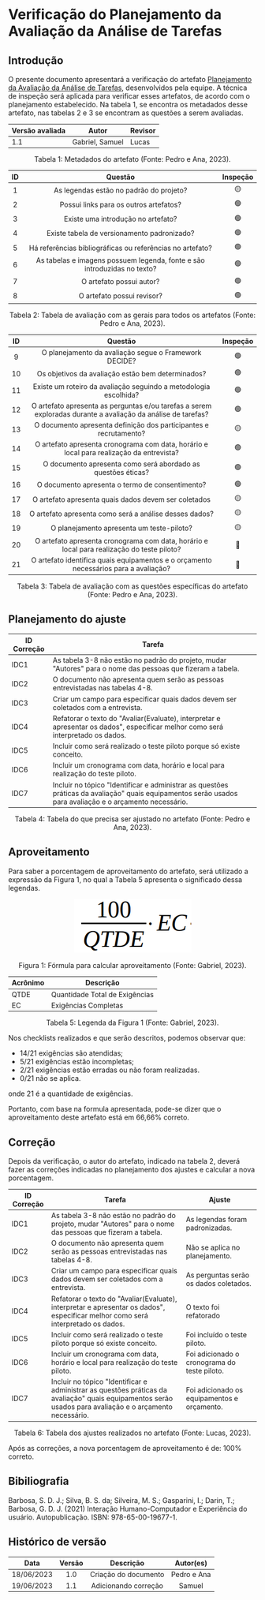 # Verificação do Planejamento da Avaliação da Análise de Tarefas

## Introdução

O presente documento apresentará a verificação do artefato [Planejamento da Avaliação da Análise de Tarefas](../../design-avaliacao-desenvolvimento/nivel1/analiseDeTarefas/planejamentoDaAvaliacaoTarefas.md), desenvolvidos pela equipe. A técnica de inspeção será aplicada para verificar esses artefatos, de acordo com o planejamento estabelecido. Na tabela 1, se encontra os metadados desse artefato, nas tabelas 2 e 3 se encontram as questões a serem avaliadas.

<center>

| Versão avaliada | Autor           | Revisor |
| ---------------- | --------------- | ------- |
| 1.1              | Gabriel, Samuel | Lucas   |

</center>

<div style="text-align: center">
<p> Tabela 1: Metadados do artefato (Fonte: Pedro e Ana, 2023). </p>
</div>

| ID |                                 Questão                                 | Inspeção |
| :-: | :-----------------------------------------------------------------------: | :--------: |
| 1 |                 As legendas estão no padrão do projeto?                 |     🟡     |
| 2 |                  Possui links para os outros artefatos?                  |     🟢     |
| 3 |                   Existe uma introdução no artefato?                   |     🟢     |
| 4 |                Existe tabela de versionamento padronizado?                |     🟢     |
| 5 |      Há referências bibliográficas ou referências no artefato?      |     🟢     |
| 6 | As tabelas e imagens possuem legenda, fonte e são introduzidas no texto? |     🟢     |
| 7 |                         O artefato possui autor?                         |     🟢     |
| 8 |                        O artefato possui revisor?                        |     🟢     |

<div style="text-align: center">
<p> Tabela 2: Tabela de avaliação com as gerais para todos os artefatos (Fonte: Pedro e Ana, 2023). </p>
</div>

| ID |                                                    Questão                                                    | Inspeção |
| :-: | :-------------------------------------------------------------------------------------------------------------: | :--------: |
| 9 |                             O planejamento da avaliação segue o Framework DECIDE?                             |     🟢     |
| 10 |                              Os objetivos da avaliação estão bem determinados?                              |     🟢     |
| 11 |                       Existe um roteiro da avaliação seguindo a metodologia escolhida?                       |     🟢     |
| 12 | O artefato apresenta as perguntas e/ou tarefas a serem exploradas durante a avaliação da análise de tarefas? |     🟢     |
| 13 |                       O documento apresenta definição dos participantes e recrutamento?                       |     🟡     |
| 14 |           O artefato apresenta cronograma com data, horário e local para realização da entrevista?           |     🟢     |
| 15 |                         O documento apresenta como será abordado as questões éticas?                         |     🟢     |
| 16 |                                 O documento apresenta o termo de consentimento?                                 |     🟢     |
| 17 |                              O artefato apresenta quais dados devem ser coletados                              |     🟡     |
| 18 |                            O artefato apresenta como será a análise desses dados?                            |     🟡     |
| 19 |                                    O planejamento apresenta um teste-piloto?                                    |     🟡     |
| 20 |          O artefato apresenta cronograma com data, horário e local para realização do teste piloto?          |     🔴     |
| 21 |            O artefato identifica quais equipamentos e o orçamento necessários para a avaliação?            |     🔴     |

<div style="text-align: center">
<p> Tabela 3: Tabela de avaliação com as questões específicas do artefato (Fonte: Pedro e Ana, 2023). </p>
</div>

## Planejamento do ajuste

| ID Correção | Tarefa                                                                                                                                                             |
| ------------- | ------------------------------------------------------------------------------------------------------------------------------------------------------------------ |
| IDC1          | As tabela 3-8 não estão no padrão do projeto, mudar "Autores" para o nome das pessoas que fizeram a tabela.                                                     |
| IDC2          | O documento não apresenta quem serão as pessoas entrevistadas nas tabelas 4-8.                                                                                   |
| IDC3          | Criar um campo para especificar quais dados devem ser coletados com a entrevista.                                                                                  |
| IDC4          | Refatorar o texto do "Avaliar(Evaluate), interpretar e apresentar os dados", especificar melhor como será interpretado os dados.                                  |
| IDC5          | Incluir como será realizado o teste piloto porque só existe conceito.                                                                                            |
| IDC6          | Incluir um cronograma com data, horário e local para realização do teste piloto.                                                                               |
| IDC7          | Incluir no tópico "Identificar e administrar as questões práticas da avaliação" quais equipamentos serão usados para avaliação e o arçamento necessário. |

<div style="text-align: center">
<p> Tabela 4: Tabela do que precisa ser ajustado no artefato (Fonte: Pedro e Ana, 2023). </p>
</div>

## Aproveitamento

Para saber a porcentagem de aproveitamento do artefato, será utilizado a expressão da Figura 1, no qual a Tabela 5 apresenta o significado dessa legendas.

<center>

<img src="../../../images/formulaCalculoAproveitamento.png"  alt="legenda da fórmula da figura 1"/>
<div style="text-align: center">

<p> Figura 1: Fórmula para calcular aproveitamento (Fonte: Gabriel, 2023). </p>
</div>

| Acrônimo | Descrição                     |
| --------- | ------------------------------- |
| QTDE      | Quantidade Total de Exigências |
| EC        | Exigências Completas           |

<div style="text-align: center">
<p> Tabela 5: Legenda da Figura 1 (Fonte: Gabriel, 2023). </p>
</div>

</center>

Nos checklists realizados e que serão descritos, podemos observar que:

- 14/21 exigências são atendidas;
- 5/21 exigências estão incompletas;
- 2/21 exigências estão erradas ou não foram realizadas.
- 0/21 não se aplica.

onde 21 é a quantidade de exigências.

Portanto, com base na formula apresentada, pode-se dizer que o aproveitamento deste artefato está em 66,66% correto.

## Correção

Depois da verificação, o autor do artefato, indicado na tabela 2, deverá fazer as correções indicadas no planejamento dos ajustes e calcular a nova porcentagem.

<center>

| ID Correção | Tarefa                                                                                                                                                             | Ajuste                                        |
| ------------- | ------------------------------------------------------------------------------------------------------------------------------------------------------------------ | --------------------------------------------- |
| IDC1          | As tabela 3-8 não estão no padrão do projeto, mudar "Autores" para o nome das pessoas que fizeram a tabela.                                                     | As legendas foram padronizadas.               |
| IDC2          | O documento não apresenta quem serão as pessoas entrevistadas nas tabelas 4-8.                                                                                   | Não se aplica no planejamento.               |
| IDC3          | Criar um campo para especificar quais dados devem ser coletados com a entrevista.                                                                                  | As perguntas serão os dados coletados.       |
| IDC4          | Refatorar o texto do "Avaliar(Evaluate), interpretar e apresentar os dados", especificar melhor como será interpretado os dados.                                  | O texto foi refatorado                        |
| IDC5          | Incluir como será realizado o teste piloto porque só existe conceito.                                                                                            | Foi incluído o teste piloto.                 |
| IDC6          | Incluir um cronograma com data, horário e local para realização do teste piloto.                                                                                | Foi adicionado o cronograma do teste piloto.  |
| IDC7          | Incluir no tópico "Identificar e administrar as questões práticas da avaliação" quais equipamentos serão usados para avaliação e o arçamento necessário. | Foi adicionado os equipamentos e orçamento. |

</center>
<!-- Atualizar histórico de versão, após corrigir. -->

<div style="text-align: center">
<p> Tabela 6: Tabela dos ajustes realizados no artefato (Fonte: Lucas, 2023). </p>
</div>

Após as correções, a nova porcentagem de aproveitamento é de: 100% correto.

## Bibiliografia

Barbosa, S. D. J.; Silva, B. S. da; Silveira, M. S.; Gasparini, I.; Darin, T.; Barbosa, G. D. J. (2021) Interação Humano-Computador e Experiência do usuário. Autopublicação. ISBN: 978-65-00-19677-1.

## Histórico de versão

|    Data    | Versão |      Descrição      |  Autor(es)  |
| :--------: | :-----: | :--------------------: | :---------: |
| 18/06/2023 |   1.0   | Criação do documento | Pedro e Ana |
| 19/06/2023 |   1.1   | Adicionando correção |   Samuel   |
